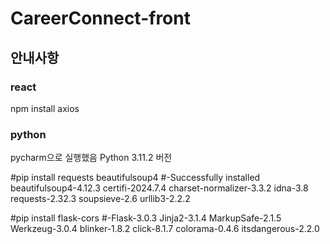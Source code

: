 # CareerConnect-front
## 안내사항
### react
npm install axios

### python
pycharm으로 실행했음
Python 3.11.2 버전

#pip install requests beautifulsoup4
#-Successfully installed beautifulsoup4-4.12.3 certifi-2024.7.4 charset-normalizer-3.3.2 idna-3.8 requests-2.32.3 soupsieve-2.6 urllib3-2.2.2

#pip install flask-cors
#-Flask-3.0.3 Jinja2-3.1.4 MarkupSafe-2.1.5 Werkzeug-3.0.4 blinker-1.8.2 click-8.1.7 colorama-0.4.6 itsdangerous-2.2.0
